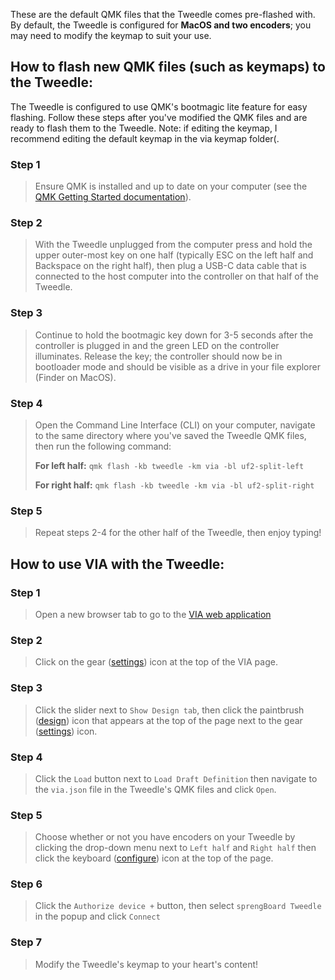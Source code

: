 These are the default QMK files that the Tweedle comes pre-flashed with. By default, the Tweedle is configured for **MacOS and two encoders**; you may need to modify the keymap to suit your use.

## How to flash new QMK files (such as keymaps) to the Tweedle:

The Tweedle is configured to use QMK's bootmagic lite feature for easy flashing. Follow these steps after you've modified the QMK files and are ready to flash them to the Tweedle. Note: if editing the keymap, I recommend editing the default keymap in the via keymap folder(.

### Step 1
>Ensure QMK is installed and up to date on your computer (see the [QMK Getting Started documentation](https://github.com/qmk/qmk_firmware/blob/master/docs/newbs_getting_started.md)).
  
### Step 2
>With the Tweedle unplugged from the computer press and hold the upper outer-most key on one half (typically ESC on the left half and Backspace on the right half), then plug a USB-C data cable that is connected to the host computer into the controller on that half of the Tweedle.
  
### Step 3
>Continue to hold the bootmagic key down for 3-5 seconds after the controller is plugged in and the green LED on the controller illuminates. Release the key; the controller should now be in bootloader mode and should be visible as a drive in your file explorer (Finder on MacOS).
  
### Step 4
>Open the Command Line Interface (CLI) on your computer, navigate to the same directory where you've saved the Tweedle QMK files, then run the following command:
>
>**For left half:**
```qmk flash -kb tweedle -km via -bl uf2-split-left```
>
>**For right half:**
```qmk flash -kb tweedle -km via -bl uf2-split-right```

### Step 5
>Repeat steps 2-4 for the other half of the Tweedle, then enjoy typing!



## How to use VIA with the Tweedle:

### Step 1
>Open a new browser tab to go to the [VIA web application](https://usevia.app/)

### Step 2
>Click on the gear ([settings](https://usevia.app/settings)) icon at the top of the VIA page.

### Step 3
>Click the slider next to ```Show Design tab```, then click the paintbrush ([design](https://usevia.app/design)) icon that appears at the top of the page next to the gear ([settings](https://usevia.app/settings)) icon.

### Step 4
>Click the ```Load``` button next to ```Load Draft Definition``` then navigate to the ```via.json``` file in the Tweedle's QMK files and click ```Open```.

### Step 5
>Choose whether or not you have encoders on your Tweedle by clicking the drop-down menu next to ```Left half``` and ```Right half``` then click the keyboard ([configure](https://usevia.app/)) icon at the top of the page.

### Step 6
>Click the ```Authorize device +``` button, then select ```sprengBoard Tweedle``` in the popup and click ```Connect```

### Step 7
>Modify the Tweedle's keymap to your heart's content!
